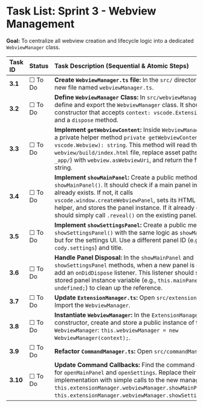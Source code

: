 # Task List: Sprint 3 - Webview Management

**Goal:** To centralize all webview creation and lifecycle logic into a dedicated `WebviewManager` class.

| Task ID | Status | Task Description (Sequential & Atomic Steps) | File(s) To Modify |
| :--- | :--- | :--- | :--- |
| **3.1** | ☐ To Do | **Create `WebviewManager.ts` file:** In the `src/` directory, create a new file named `webviewManager.ts`. | `src/webviewManager.ts` (New) |
| **3.2** | ☐ To Do | **Define `WebviewManager` Class:** In `src/webviewManager.ts`, define and export the `WebviewManager` class. It should have a constructor that accepts `context: vscode.ExtensionContext` and a `dispose` method. | `src/webviewManager.ts` |
| **3.3** | ☐ To Do | **Implement `getWebviewContent`:** Inside `WebviewManager`, create a private helper method `private getWebviewContent(webview: vscode.Webview): string`. This method will read the `webview/build/index.html` file, replace asset paths (like `_app/`) with `webview.asWebviewUri`, and return the final HTML string. | `src/webviewManager.ts` |
| **3.4** | ☐ To Do | **Implement `showMainPanel`:** Create a public method `showMainPanel()`. It should check if a main panel instance already exists. If not, it calls `vscode.window.createWebviewPanel`, sets its HTML using the helper, and stores the panel instance. If it already exists, it should simply call `.reveal()` on the existing panel. | `src/webviewManager.ts` |
| **3.5** | ☐ To Do | **Implement `showSettingsPanel`:** Create a public method `showSettingsPanel()` with the same logic as `showMainPanel`, but for the settings UI. Use a different panel ID (e.g., `cody.settings`) and title. | `src/webviewManager.ts` |
| **3.6** | ☐ To Do | **Handle Panel Disposal:** In the `showMainPanel` and `showSettingsPanel` methods, when a new panel is created, add an `onDidDispose` listener. This listener should set the stored panel instance variable (e.g., `this.mainPanel = undefined;`) to clean up the reference. | `src/webviewManager.ts` |
| **3.7** | ☐ To Do | **Update `ExtensionManager.ts`:** Open `src/extensionManager.ts`. Import the `WebviewManager`. | `src/extensionManager.ts` |
| **3.8** | ☐ To Do | **Instantiate `WebviewManager`:** In the `ExtensionManager`'s constructor, create and store a public instance of the `WebviewManager`: `this.webviewManager = new WebviewManager(context);`. | `src/extensionManager.ts` |
| **3.9** | ☐ To Do | **Refactor `CommandManager.ts`:** Open `src/commandManager.ts`. | `src/commandManager.ts` |
| **3.10**| ☐ To Do | **Update Command Callbacks:** Find the command callbacks for `openMainPanel` and `openSettings`. Replace their entire implementation with simple calls to the new manager: `this.extensionManager.webviewManager.showMainPanel()` and `this.extensionManager.webviewManager.showSettingsPanel()`. | `src/commandManager.ts` |